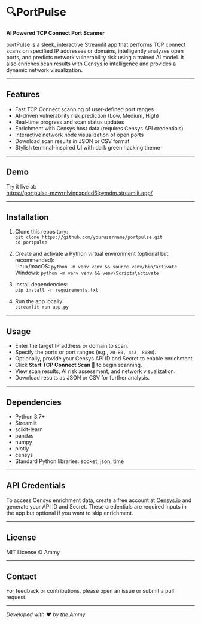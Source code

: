 # 🔍PortPulse 


**AI Powered TCP Connect Port Scanner**

portPulse is a sleek, interactive Streamlit app that performs TCP connect scans on specified IP addresses or domains, intelligently analyzes open ports, and predicts network vulnerability risk using a trained AI model. It also enriches scan results with Censys.io intelligence and provides a dynamic network visualization.

---

## Features

- Fast TCP Connect scanning of user-defined port ranges  
- AI-driven vulnerability risk prediction (Low, Medium, High)  
- Real-time progress and scan status updates  
- Enrichment with Censys host data (requires Censys API credentials)  
- Interactive network node visualization of open ports  
- Download scan results in JSON or CSV format  
- Stylish terminal-inspired UI with dark green hacking theme  

---

## Demo

Try it live at:  
https://portpulse-mzwrnlvjnpxpded6lpymdm.streamlit.app/

---

## Installation

1. Clone this repository:  
   `git clone https://github.com/yourusername/portpulse.git`  
   `cd portpulse`

2. Create and activate a Python virtual environment (optional but recommended):  
   Linux/macOS: `python -m venv venv && source venv/bin/activate`  
   Windows: `python -m venv venv && venv\Scripts\activate`

3. Install dependencies:  
   `pip install -r requirements.txt`

4. Run the app locally:  
   `streamlit run app.py`

---

## Usage

- Enter the target IP address or domain to scan.  
- Specify the ports or port ranges (e.g., `20-80, 443, 8080`).  
- Optionally, provide your Censys API ID and Secret to enable enrichment.  
- Click **Start TCP Connect Scan 🔎** to begin scanning.  
- View scan results, AI risk assessment, and network visualization.  
- Download results as JSON or CSV for further analysis.

---

## Dependencies

- Python 3.7+  
- Streamlit  
- scikit-learn  
- pandas  
- numpy  
- plotly  
- censys  
- Standard Python libraries: socket, json, time

---

## API Credentials

To access Censys enrichment data, create a free account at [Censys.io](https://censys.io/) and generate your API ID and Secret. These credentials are required inputs in the app but optional if you want to skip enrichment.

---

## License

MIT License © Ammy

---

## Contact

For feedback or contributions, please open an issue or submit a pull request.

---

*Developed with ❤️ by the Ammy*
